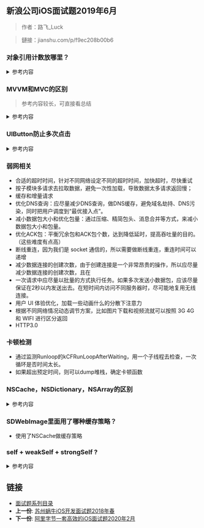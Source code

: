 ## 新浪公司iOS面试题2019年6月

> 作者：路飞_Luck

> 鏈接：jianshu.com/p/f9ec208b00b6


### 对象引用计数放哪里？
<details>
<summary> 参考内容 </summary>

* 可查阅objc相关源码：**struct** objc_class -> isa
* isa 结构如下
	
	```
	/** isa_t 结构体 */
	union isa_t {
	    Class cls;
	    uintptr_t bits;
	    struct {
	        uintptr_t nonpointer        : 1;
	        uintptr_t has_assoc         : 1;
	        uintptr_t has_cxx_dtor      : 1;
	        uintptr_t shiftcls          : 33;
	        uintptr_t magic             : 6;
	        uintptr_t weakly_referenced : 1;
	        uintptr_t deallocating      : 1;
	        uintptr_t has_sidetable_rc  : 1;
	        uintptr_t extra_rc          : 19;
	    };
	};
	```
* extra_rc：表示该对象的引用计数值，实际上是引用计数值减 1，例如，如果对象的引用计数为 10，那么 extra_rc 为 9。如果引用计数大于 10，则需要使用到下面的 has_sidetable_rc。
* has_sidetable_rc：当对象引用计数大于 10 时，则has_sidetable_rc 的值为 1，那么引用计数会存储在一个叫 SideTable 的类的属性中，这是一个散列表。
* 对象引用计数就存放在extra_rc中
</details> 

### MVVM和MVC的区别 

> 参考内容较长，可直接看总结

<details>
<summary> 参考内容 </summary>

-  MVC：V(<Update&&Action>)C (Update> &&<Notify) M
- MVC的弊端
	- 厚重的View Controller
		- M：模型model的对象通常非常的简单。根据Apple的文档，model应包括数据和操作数据的业务逻辑。而在实践中，model层往往非常薄，不管怎样，model层的业务逻辑不应被拖入到controller。
		- V：视图view通常是UIKit控件（component，这里根据习惯译为控件）或者编码定义的UIKit控件的集合。View的如何构建（PS：IB或者手写界面）何必让Controller知晓，同时View不应该直接引用model（PS：现实中，你懂的！），并且仅仅通过IBAction事件引用controller。业务逻辑很明显不归入view，视图本身没有任何业务。
		- C：控制器controller。Controller是app的“胶水代码”：协调模型和视图之间的所有交互。控制器负责管理他们所拥有的视图的视图层次结构，还要响应视图的loading、appearing、disappearing等等，同时往往也会充满我们不愿暴露的model的模型逻辑以及不愿暴露给视图的业务逻辑。网络数据的请求及后续处理，本地数据库操作，以及一些带有工具性质辅助方法都加大了Massive View Controller的产生。
		- 遗失（无处安放）的网络逻辑
苹果使用的MVC的定义是这么说的：所有的对象都可以被归类为一个model，一个view，或是一个controller。

	- 你可能试着把它放在Model对象里，但是也会很棘手，因为网络调用应该使用异步，这样如果一个网络请求比持有它的model生命周期更长，事情将变的复杂。显然View里面做网络请求那就更格格不入了，因此只剩下Controller了。若这样，这又加剧了Massive View Controller的问题。若不这样，何处才是网络逻辑的家呢？
	- 较差的可测试性
由于View Controller混合了视图处理逻辑和业务逻辑，分离这些成分的单元测试成了一个艰巨的任务。

-  MVVM 

> 一种可以很好地解决Massive View Controller问题的办法就是将 Controller 中的展示逻辑抽取出来，放置到一个专门的地方，而这个地方就是 viewModel 。MVVM衍生于MVC，是对 MVC 的一种演进，它促进了 UI 代码与业务逻辑的分离。它正式规范了视图和控制器紧耦合的性质，并引入新的组件。他们之间的结构关系如下：

> ![](https://upload-images.jianshu.io/upload_images/1653926-7ed45d1af126df79.png?)

- MVVM 基本概念
	- 在MVVM 中，view 和 view controller正式联系在一起，我们把它们视为一个组件
view 和 view controller 都不能直接引用model，而是引用视图模型（viewModel）
viewModel 是一个放置用户输入验证逻辑，视图显示逻辑，发起网络请求和其他代码的地方
使用MVVM会轻微的增加代码量，但总体上减少了代码的复杂性

- MVVM 的注意事项
	* view 引用viewModel ，但反过来不行（即不要在viewModel中引入#import UIKit.h，任何视图本身的引用都不应该放在viewModel中）（PS：基本要求，必须满足）
	* viewModel 引用model，但反过来不行* MVVM 的使用建议
	* MVVM 可以兼容你当下使用的MVC架构。
	* MVVM 增加你的应用的可测试性。
	* MVVM 配合一个绑定机制效果最好（PS：ReactiveCocoa你值得拥有）。
	* viewController 尽量不涉及业务逻辑，让 viewModel 去做这些事情。
	* viewController 只是一个中间人，接收 view 的事件、调用 viewModel 的方法、响应 viewModel 的变化。
	* viewModel 绝对不能包含视图 view（UIKit.h），不然就跟 view 产生了耦合，不方便复用和测试。
	* viewModel之间可以有依赖。
	* viewModel避免过于臃肿，否则重蹈Controller的覆辙，变得难以维护。
- MVVM 的优势
	* 低耦合：View 可以独立于Model变化和修改，一个 viewModel 可以绑定到不同的 View 上
	* 可重用性：可以把一些视图逻辑放在一个 viewModel里面，让很多 view 重用这段视图逻辑
	* 独立开发：开发人员可以专注于业务逻辑和数据的开发 viewModel，设计人员可以专注于页面设计
	* 可测试：通常界面是比较难于测试的，而 MVVM 模式可以针对 viewModel来进行测试
- MVVM 的弊端

	* 数据绑定使得Bug 很难被调试。你看到界面异常了，有可能是你 View 的代码有 Bug，也可能是 Model 的代码有问题。数据绑定使得一个位置的 Bug 被快速传递到别的位置，要定位原始出问题的地方就变得不那么容易了。
	* 对于过大的项目，数据绑定和数据转化需要花费更多的内存（成本）。主要成本在于：
	* 数组内容的转化成本较高：数组里面每项都要转化成Item对象，如果Item对象中还有类似数组，就很头疼。
	* 转化之后的数据在大部分情况是不能直接被展示的，为了能够被展示，还需要第二次转化。
	* 只有在API返回的数据高度标准化时，这些对象原型（Item）的可复用程度才高，否则容易出现类型爆炸，提高维护成本。
	* 调试时通过对象原型查看数据内容不如直接通过NSDictionary/NSArray直观。
	* 同一API的数据被不同View展示时，难以控制数据转化的代码，它们有可能会散落在任何需要的地方。

-  总结
	* MVC的设计模式也并非是病入膏肓，无药可救的架构，最起码目前MVC设计模式仍旧是iOS开发的主流框架，存在即合理。针对文章所述的弊端，我们依旧有许多可行的方法去避免和解决，从而打造一个轻量级的ViewController。

	* MVVM是MVC的升级版，完全兼容当前的MVC架构，MVVM虽然促进了UI 代码与业务逻辑的分离，一定程度上减轻了ViewController的臃肿度，但是View和ViewModel之间的数据绑定使得 MVVM变得复杂和难用了，如果我们不能更好的驾驭两者之间的数据绑定，同样会造成Controller 代码过于复杂，代码逻辑不易维护的问题。

	* 一个轻量级的ViewController是基于MVC和MVVM模式进行代码职责的分离而打造的。MVC和MVVM有优点也有缺点，但缺点在他们所带来的好处面前时不值一提的。他们的低耦合性，封装性，可测试性，可维护性和多人协作便利大大提高了开法效率。

	* 同时，我们需要保持的是一个拥抱变化的心，以及理性分析的态度。在新技术的面前，不盲从，也不守旧，一切的决策都应该建立在认真分析的基础上，这样才能应对技术的变化。

</details> 


###  UIButton防止多次点击
<details>
<summary> 参考内容 </summary>
-  userInteractionEnabled
	- 通过UIButton的enabled属性和userInteractionEnabled属性控制按钮是否可点击。
	- 此方案在逻辑上比较清晰、易懂，**但具体代码书写分散**，常常涉及多个地方。

- cancelPreviousPerformRequestsWithTarget:selector:object
	- 总结：会出现延时现象，并且需要对大量的UIButton做处理，工作量大，不方便。

	```
	/** 方法一 */
	- (void)tapBtn:(UIButton *)btn {
	    NSLog(@"按钮点击了...");
	    // 此方法会在连续点击按钮时取消之前的点击事件，从而只执行最后一次点击事件
	    [NSObject cancelPreviousPerformRequestsWithTarget:self selector:@selector(buttonClickedAction:) object:btn];
	    // 多长时间后做某件事情
	    [self performSelector:@selector(buttonClickedAction:) withObject:btn afterDelay:2.0];
	}
	
	- (void)buttonClickedAction:(UIButton *)btn {
	    NSLog(@"真正开始执行业务 - 比如网络请求...");
	}
	
	```
- 通过Runtime交换UIButton的响应事件方法，从而控制响应事件的时间间隔。
	* 	创建一个UIButton的分类，使用runtime增加public属性cs_eventInterval和private属性cs_eventInvalid。
	* 	在+load方法中使用runtime将UIButton的-sendAction:to:forEvent:方法与自定义的cs_sendAction:to:forEvent:方法进行交换
	* 	使用cs_eventInterval作为控制cs_eventInvalid的计时因子，用cs_eventInvalid控制UIButton的event事件是否有效。


	```

		@interface UIButton (Extension)
		
		/** 时间间隔 */
		@property(nonatomic, assign)NSTimeInterval cs_eventInterval;
		
		@end
		
		static char *const kEventIntervalKey = "kEventIntervalKey"; // 时间间隔
		static char *const kEventInvalidKey = "kEventInvalidKey";   // 是否失效
		
		@interface UIButton()
		
		/** 是否失效 - 即不可以点击 */
		@property(nonatomic, assign)BOOL cs_eventInvalid;
		
		@end
		
		@implementation UIButton (Extension)
		
		+ (void)load {
		    // 交换方法
		    Method clickMethod = class_getInstanceMethod(self, @selector(sendAction:to:forEvent:));
		    Method cs_clickMethod = class_getInstanceMethod(self, @selector(cs_sendAction:to:forEvent:));
		    method_exchangeImplementations(clickMethod, cs_clickMethod);
		}
		
		
		
		- (void)cs_sendAction:(SEL)action to:(id)target forEvent:(UIEvent *)event {
		    if (!self.cs_eventInvalid) {
		        self.cs_eventInvalid = YES;
		        [self cs_sendAction:action to:target forEvent:event];
		        [self performSelector:@selector(setCs_eventInvalid:) withObject:@(NO) afterDelay:self.cs_eventInterval];
		    }
		}
		
		
		
		- (NSTimeInterval)cs_eventInterval {
		    return [objc_getAssociatedObject(self, kEventIntervalKey) doubleValue];
		}
		
		- (void)setCs_eventInterval:(NSTimeInterval)cs_eventInterval {
		    objc_setAssociatedObject(self, kEventIntervalKey, @(cs_eventInterval), OBJC_ASSOCIATION_RETAIN_NONATOMIC);
		}
		
		- (BOOL)cs_eventInvalid {
		    return [objc_getAssociatedObject(self, kEventInvalidKey) boolValue];
		}
		
		- (void)setCs_eventInvalid:(BOOL)cs_eventInvalid {
		    objc_setAssociatedObject(self, kEventInvalidKey, @(cs_eventInvalid), OBJC_ASSOCIATION_RETAIN_NONATOMIC);
		}

	```
</details> 

###  弱网相关
- 合适的超时时间，针对不同网络设定不同的超时时间，加快超时，尽快重试
- 按子模块多请求去拉取数据，避免一次性加载，导致数据太多请求返回慢；
- 缓存和增量请求
- 优化DNS查询：应尽量减少DNS查询，做DNS缓存，避免域名劫持、DNS污染，同时把用户调度到“最优接入点”。
- 减小数据包大小和优化包量：通过压缩、精简包头、消息合并等方式，来减小数据包大小和包量。
- 优化ACK包：平衡冗余包和ACK包个数，达到降低延时，提高吞吐量的目的。（这些难度有点高）
- 断线重连，因为我们是 socket 通信的，所以需要做断线重连，重连时间可以递增
- 减少数据连接的创建次数，由于创建连接是一个非常昂贵的操作，所以应尽量减少数据连接的创建次数，且在
- 一次请求中应尽量以批量的方式执行任务。如果多次发送小数据包，应该尽量保证在2秒以内发送出去。在短时间内访问不同服务器时，尽可能地复用无线连接。
- 用户 UI 体验优化，加载一些动画什么的分散下注意力
- 根据不同网络情况动态调节方案，比如图片下载和视频流就可以按照 3G 4G 和 WIFI 进行区分返回
- HTTP3.0

### 卡顿检测
 - 通过监测Runloop的kCFRunLoopAfterWaiting，用一个子线程去检查，一次循环是否时间太长。 
 - 如果超出预定时间，则可以dump堆栈，确定卡顿函数

### NSCache，NSDictionary，NSArray的区别
<details>
<summary> 参考内容 </summary>
- NSArray
	- 在数组的开头和结尾插入/删除元素通常是一个O(1)操作，而随机的插入/删除通常是 O(N)的。
- NSDictionary
	- NSDictionary中的键是被拷贝的并且需要是恒定的。如果在一个键在被用于在字典中放入一个值后被改变，那么这个值可能就会变得无法获取了。一个有趣的细节，在NSDictionary中键是被拷贝的，而在使用一个toll-free桥接的CFDictionary时却只被retain。CoreFoundation类没有通用对象的拷贝方法，因此这时拷贝是不可能的(*)。这只适用于使用CFDictionarySetValue()的时候。如果通过setObject:forKey使用toll-free桥接的CFDictionary，苹果增加了额外处理逻辑来使键被拷贝。反过来这个结论则不成立 — 转换为CFDictionary的NSDictionary对象，对其使用CFDictionarySetValue()方法会调用回setObject:forKey并拷贝键。
- NSCache
	- 当系统资源将要耗尽时，NSCache可以自动删减缓存。如果采用普通的字典，那么就要自己编写挂钩，在系统通知时手动删减缓存，NSCache会先行删减 时间最久为被使用的对象
	- NSCache 并不会拷贝键，而是会保留它。此行为用NSDictionary也可以实现，但是需要编写比较复杂的代码。NSCache对象不拷贝键的原因在于，很多时候键都是不支持拷贝操作的对象来充当的。因此NSCache对象不会自动拷贝键，所以在键不支持拷贝操作的情况下，该类比字典用起来更方便
	- NScache是线程安全的，NSDictionary不是。在开发者自己不编写加锁代码的前提下，多个线程可以同时访问NSCache。对缓存来说，线程安全通常是很重要的，因为开发者可能在某个线程中读取数据，此时如果发现缓存里找不着指定的键，那么就要下载该键对应的数据了

</details> 

### SDWebImage里面用了哪种缓存策略？

- 使用了NSCache做缓存策略

### self + weakSelf + strongSelf ?
<details>
<summary> 参考内容 </summary>
- 在 Block 内如果需要访问 self 的方法、变量，建议使用 weakSelf。
- 如果在 Block 内需要多次 访问 self，则需要使用 strongSelf。

```
1.使用__weak __typeof是在编译的时候,另外创建一个局部变量weak对象来操作self，引用计数不变。
block 会将这个局部变量捕获为自己的属性，
访问这个属性，从而达到访问 self 的效果，因为他们的内存地址都是一样的。

2.因为weakSelf和self是两个变量,doSomething有可能就直接对self自身引用计数减到0了.
  所以在[weakSelf doSomething]的时候,你很难控制这里self是否就会被释放了.weakSelf只能看着.

3.__strong __typeof在编译的时候,实际是对weakSelf的强引用.
  指针连带关系self的引用计数会增加.但是你这个是在block里面,生命周期也只在当前block的作用域.
  所以,当这个block结束, strongSelf随之也就被释放了.不会影响block外部的self的生命周期.

__weak __typeof(self)weakSelf = self;    //1

[self.context performBlock:^{      
    [weakSelf doSomething];          //2
     __strong __typeof(weakSelf)strongSelf = weakSelf;  //3
    [strongSelf doAnotherSomething];        
}];

```
</details> 

## 链接

- [面试题系列目录](../README.md)
- **上一份**: [苏州蜗牛iOS开发面试题2018年春](18苏州蜗牛iOS开发面试题2018年春.md)
- **下一份**: [阿里字节一套高效的iOS面试题2020年2月](20阿里字节一套高效的iOS面试题2020年2月.md)
